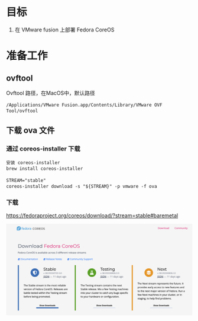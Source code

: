 # 目标

1. 在 VMware fusion 上部署 Fedora CoreOS





# 准备工作



## ovftool 



Ovftool  路径，在MacOS中，默认路径

```
/Applications/VMware Fusion.app/Contents/Library/VMware OVF Tool/ovftool

```





## 下载 ova 文件



### 通过 coreos-installer 下载

```
安装 coreos-installer 
brew install coreos-installer 

STREAM="stable"
coreos-installer download -s "${STREAM}" -p vmware -f ova
```



### 下载 

https://fedoraproject.org/coreos/download/?stream=stable#baremetal

![image-20230820232617459](./vmware-fusion-coreos.assets/image-20230820232617459.png)





